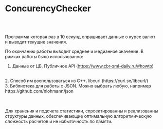 # ConcurencyChecker

<br />
<br />

Программа которая раз в 10 секунд опрашивает данные о курсе валют и выводит текущие значения.

По окончанию работы выводит среднее и медианное значение.
В рамках работы было использованно:
 <br />
  1. Данные от ЦБ. Публичное API (https://www.cbr-xml-daily.ru/#howto)
  <br />
  2. Способ им воспользоваться из С++. libcurl (https://curl.se/libcurl/)
  <br />
  3. Библиотека для работы с JSON. Можно выбрать любую, например https://github.com/nlohmann/json
<br />
<br />
<br />



Для хранения и подсчета статистики, спроектированны и реализованны структуры данных,
обеспечивающие оптимальную алгоритмическую сложность расчетов и не
избыточность по памяти.
